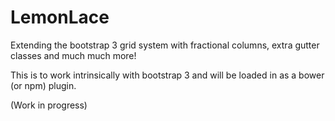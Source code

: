 # LemonLace
Extending the bootstrap 3 grid system with fractional columns, extra gutter classes and much much more!


This is to work intrinsically with bootstrap 3 and will be loaded in as a bower (or npm) plugin.

(Work in progress)
